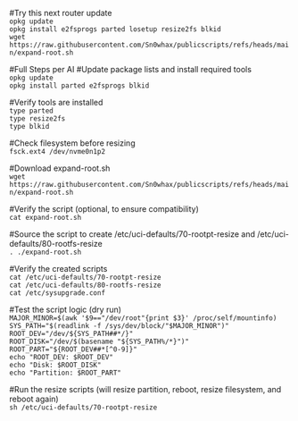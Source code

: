 #Try this next router update  
`opkg update`  
`opkg install e2fsprogs parted losetup resize2fs blkid`    
`wget https://raw.githubusercontent.com/Sn0whax/publicscripts/refs/heads/main/expand-root.sh`  

#Full Steps per AI
#Update package lists and install required tools  
`opkg update`   
`opkg install parted e2fsprogs blkid`

#Verify tools are installed  
`type parted`  
`type resize2fs`  
`type blkid`  

#Check filesystem before resizing  
`fsck.ext4 /dev/nvme0n1p2`

#Download expand-root.sh  
`wget https://raw.githubusercontent.com/Sn0whax/publicscripts/refs/heads/main/expand-root.sh`


#Verify the script (optional, to ensure compatibility)  
`cat expand-root.sh`  

#Source the script to create /etc/uci-defaults/70-rootpt-resize and /etc/uci-defaults/80-rootfs-resize  
`. ./expand-root.sh`  

#Verify the created scripts  
`cat /etc/uci-defaults/70-rootpt-resize`  
`cat /etc/uci-defaults/80-rootfs-resize`  
`cat /etc/sysupgrade.conf`  

#Test the script logic (dry run)  
``MAJOR_MINOR=$(awk '$9=="/dev/root"{print $3}' /proc/self/mountinfo)``  
`SYS_PATH="$(readlink -f /sys/dev/block/"$MAJOR_MINOR")"`  
`ROOT_DEV="/dev/${SYS_PATH##*/}"`  
`ROOT_DISK="/dev/$(basename "${SYS_PATH%/*}")"`  
`ROOT_PART="${ROOT_DEV##*[^0-9]}"`  
`echo "ROOT_DEV: $ROOT_DEV"`  
`echo "Disk: $ROOT_DISK"`  
`echo "Partition: $ROOT_PART"`  

#Run the resize scripts (will resize partition, reboot, resize filesystem, and reboot again)  
`sh /etc/uci-defaults/70-rootpt-resize`  
